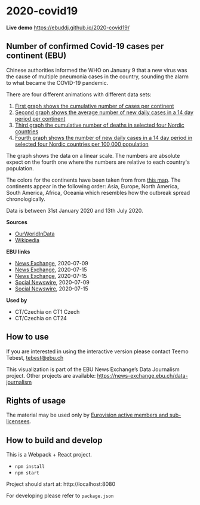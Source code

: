 # 2020-covid19

**Live demo** https://ebuddj.github.io/2020-covid19/

## Number of confirmed Covid-19 cases per continent (EBU)

Chinese authorities informed the WHO on January 9 that a new virus was the cause of multiple pneumonia cases in the country, sounding the alarm to what became the COVID-19 pandemic.

There are four different animations with different data sets:
1) [First graph shows the cumulative number of cases per continent](https://ebuddj.github.io/2020-covid19/#data=cumulative)
2) [Second graph shows the average number of new daily cases in a 14 day period per continent](https://ebuddj.github.io/2020-covid19/#data=daily)
3) [Third graph the cumulative number of deaths in selected four Nordic countries](https://ebuddj.github.io/2020-covid19/#data=cumulative_scandinavia)
4) [Fourth graph shows the number of new daily cases in a 14 day period in selected four Nordic countries per 100,000 population](https://ebuddj.github.io/2020-covid19/#data=daily_scandinavia)

The graph shows the data on a linear scale. The numbers are absolute expect on the fourth one where the numbers are relative to each country's population.

The colors for the continents have been taken from from [this map](https://commons.wikimedia.org/wiki/File:Continents_by_colour.png). The continents appear in the following order: Asia, Europe, North America, South America, Africa, Oceania which resembles how the outbreak spread chronologically. 

Data is between 31st January 2020 and 13th July 2020.

**Sources**
* [OurWorldInData](https://ourworldindata.org/coronavirus)
* [Wikipedia](https://commons.wikimedia.org/wiki/File:Continents_by_colour.png)

**EBU links**
* [News Exchange](https://news-exchange.ebu.ch/item_detail/fe25e1bca9ba0dd57f6deedad3477a09/2020_21031183), 2020-07-09
* [News Exchange](https://news-exchange.ebu.ch/item_detail/9f9ce24ce897c792fbe2e4a179b2de81/2020_21032251), 2020-07-15
* [News Exchange](https://news-exchange.ebu.ch/item_detail/9f9ce24ce897c792fbe2e4a179b2de81/2020_21032081), 2020-07-15
* [Social Newswire](https://www.evnsocialnewswire.ch/data/coronavirus-animation-shows-the-number-of-confirmed-covid-19-cases-per-continent-in-the-last-six-months-animation/), 2020-07-09
* [Social Newswire](https://www.evnsocialnewswire.ch/data/coronavirus-animation-shows-number-of-confirmed-covid-19-cases-in-selected-nordic-countries-in-the-last-six-months-animation/), 2020-07-15

**Used by**
* CT/Czechia on CT1 Czech
* CT/Czechia on CT24

## How to use

If you are interested in using the interactive version please contact Teemo Tebest, tebest@ebu.ch

This visualization is part of the EBU News Exchange’s Data Journalism project. Other projects are available: https://news-exchange.ebu.ch/data-journalism

## Rights of usage

The material may be used only by [Eurovision active members and sub-licensees](https://www.ebu.ch/eurovision-news/members-and-sublicensees).

## How to build and develop

This is a Webpack + React project.

* `npm install`
* `npm start`

Project should start at: http://localhost:8080

For developing please refer to `package.json`